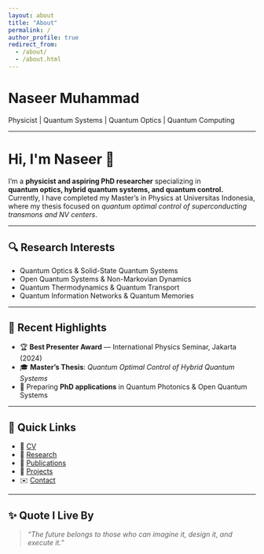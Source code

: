 ```yaml
---
layout: about
title: "About"
permalink: /
author_profile: true
redirect_from: 
  - /about/
  - /about.html
---
```


<div class="hero">
  <h1 class="hero-title">Naseer Muhammad</h1>
  <p class="hero-subtitle">Physicist | Quantum Systems | Quantum Optics | Quantum Computing</p>
</div>

---

# Hi, I'm Naseer 👋

I’m a **physicist and aspiring PhD researcher** specializing in  
**quantum optics, hybrid quantum systems, and quantum control.**  
Currently, I have completed my Master’s in Physics at Universitas Indonesia,  
where my thesis focused on *quantum optimal control of superconducting transmons and NV centers*.

---


## 🔍 Research Interests
- Quantum Optics & Solid-State Quantum Systems  
- Open Quantum Systems & Non-Markovian Dynamics  
- Quantum Thermodynamics & Quantum Transport  
- Quantum Information Networks & Quantum Memories  

---

## 📌 Recent Highlights
- 🏆 **Best Presenter Award** — International Physics Seminar, Jakarta (2024)  
- 🎓 **Master’s Thesis**: *Quantum Optimal Control of Hybrid Quantum Systems*  
- 📖 Preparing **PhD applications** in Quantum Photonics & Open Quantum Systems  

---

## 📂 Quick Links
- 📑 [CV](assets/pdf/cv.pdf)  
- 🧪 [Research](research.md)  
- 📜 [Publications](publications.md)  
- 💼 [Projects](portfolio.md)  
- ✉️ [Contact](contact.md)  

---

## ✨ Quote I Live By
> *“The future belongs to those who can imagine it, design it, and execute it.”*  



